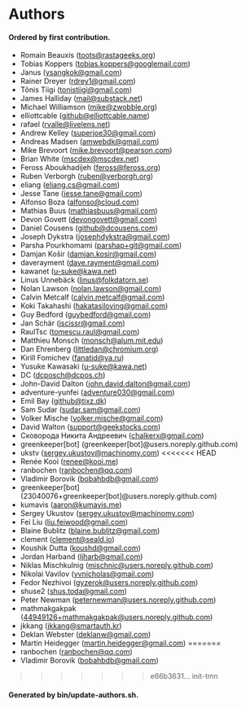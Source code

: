 # Authors

#### Ordered by first contribution.

- Romain Beauxis (toots@rastageeks.org)
- Tobias Koppers (tobias.koppers@googlemail.com)
- Janus (ysangkok@gmail.com)
- Rainer Dreyer (rdrey1@gmail.com)
- Tõnis Tiigi (tonistiigi@gmail.com)
- James Halliday (mail@substack.net)
- Michael Williamson (mike@zwobble.org)
- elliottcable (github@elliottcable.name)
- rafael (rvalle@livelens.net)
- Andrew Kelley (superjoe30@gmail.com)
- Andreas Madsen (amwebdk@gmail.com)
- Mike Brevoort (mike.brevoort@pearson.com)
- Brian White (mscdex@mscdex.net)
- Feross Aboukhadijeh (feross@feross.org)
- Ruben Verborgh (ruben@verborgh.org)
- eliang (eliang.cs@gmail.com)
- Jesse Tane (jesse.tane@gmail.com)
- Alfonso Boza (alfonso@cloud.com)
- Mathias Buus (mathiasbuus@gmail.com)
- Devon Govett (devongovett@gmail.com)
- Daniel Cousens (github@dcousens.com)
- Joseph Dykstra (josephdykstra@gmail.com)
- Parsha Pourkhomami (parshap+git@gmail.com)
- Damjan Košir (damjan.kosir@gmail.com)
- daverayment (dave.rayment@gmail.com)
- kawanet (u-suke@kawa.net)
- Linus Unnebäck (linus@folkdatorn.se)
- Nolan Lawson (nolan.lawson@gmail.com)
- Calvin Metcalf (calvin.metcalf@gmail.com)
- Koki Takahashi (hakatasiloving@gmail.com)
- Guy Bedford (guybedford@gmail.com)
- Jan Schär (jscissr@gmail.com)
- RaulTsc (tomescu.raul@gmail.com)
- Matthieu Monsch (monsch@alum.mit.edu)
- Dan Ehrenberg (littledan@chromium.org)
- Kirill Fomichev (fanatid@ya.ru)
- Yusuke Kawasaki (u-suke@kawa.net)
- DC (dcposch@dcpos.ch)
- John-David Dalton (john.david.dalton@gmail.com)
- adventure-yunfei (adventure030@gmail.com)
- Emil Bay (github@tixz.dk)
- Sam Sudar (sudar.sam@gmail.com)
- Volker Mische (volker.mische@gmail.com)
- David Walton (support@geekstocks.com)
- Сковорода Никита Андреевич (chalkerx@gmail.com)
- greenkeeper[bot] (greenkeeper[bot]@users.noreply.github.com)
- ukstv (sergey.ukustov@machinomy.com)
<<<<<<< HEAD
- Renée Kooi (renee@kooi.me)
- ranbochen (ranbochen@qq.com)
- Vladimir Borovik (bobahbdb@gmail.com)
- greenkeeper[bot] (23040076+greenkeeper[bot]@users.noreply.github.com)
- kumavis (aaron@kumavis.me)
- Sergey Ukustov (sergey.ukustov@machinomy.com)
- Fei Liu (liu.feiwood@gmail.com)
- Blaine Bublitz (blaine.bublitz@gmail.com)
- clement (clement@seald.io)
- Koushik Dutta (koushd@gmail.com)
- Jordan Harband (ljharb@gmail.com)
- Niklas Mischkulnig (mischnic@users.noreply.github.com)
- Nikolai Vavilov (vvnicholas@gmail.com)
- Fedor Nezhivoi (gyzerok@users.noreply.github.com)
- shuse2 (shus.toda@gmail.com)
- Peter Newman (peternewman@users.noreply.github.com)
- mathmakgakpak (44949126+mathmakgakpak@users.noreply.github.com)
- jkkang (jkkang@smartauth.kr)
- Deklan Webster (deklanw@gmail.com)
- Martin Heidegger (martin.heidegger@gmail.com)
=======
- ranbochen (ranbochen@qq.com)
- Vladimir Borovik (bobahbdb@gmail.com)
>>>>>>> e66b3631... init-tmn

#### Generated by bin/update-authors.sh.
